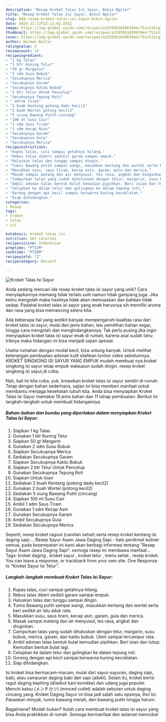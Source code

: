 ```yaml
---
description: "Resep Kroket Talas Isi Sayur, Bikin Ngiler"
title: "Resep Kroket Talas Isi Sayur, Bikin Ngiler"
slug: 848-resep-kroket-talas-isi-sayur-bikin-ngiler
date: 2020-11-13T13:11:03.855Z
image: https://img-global.cpcdn.com/recipes/a25593b16206f044/751x532cq70/kroket-talas-isi-sayur-foto-resep-utama.jpg
thumbnail: https://img-global.cpcdn.com/recipes/a25593b16206f044/751x532cq70/kroket-talas-isi-sayur-foto-resep-utama.jpg
cover: https://img-global.cpcdn.com/recipes/a25593b16206f044/751x532cq70/kroket-talas-isi-sayur-foto-resep-utama.jpg
author: Herman Butler
ratingvalue: 3
reviewcount: 14
recipeingredient:
- "1 kg Talas"
- "1 btr Kuning Telur"
- "50 gr Margarin"
- "2 sdm Susu Bubuk"
- "Secukupnya Merica"
- "Secukupnya Garam"
- "Secukupnya Kaldu Bubuk"
- "2 btr Telur Untuk Pencelup"
- "Secukupnya Tepung Roti"
- " Untuk Isian"
- "2 buah Kentang potong dadu kecil2"
- "2 buah Wortel potong kecil2"
- "5 siung Bawang Putih cincang"
- "100 ml Susu Cair"
- "1 sdm Saus Tiram"
- "1 sdm Kecap Asin"
- "Secukupnya Garam"
- "Secukupnya Gula"
- "Secukupnya Merica"
recipeinstructions:
- "Kupas talas, cuci sampai getahnya hilang."
- "Rebus talas diberi sedikit garam sampai empuk."
- "Haluskan talas dan tunggu sampai dingin."
- "Tumis Bawang putih sampai wangi, masukkan kentang dan wortel serta beri sedikit air lalu aduk rata."
- "Masukkan susu, saus tiram, kecap asin, garam, gula dan merica."
- "Masak sampai matang dan air menyusut, tes rasa, angkat dan dinginkan."
- "Campurkan talas yang sudah dihaluskan dengan telur, margarin, susu bubuk, merica, garam, dan kaldu bubuk. Uleni sampai tercampur rata."
- "Ambil adonan talas bentuk bulat kemudian pipihkan. Beri isian dan tutup. Kemudian bentuk bulat lagi."
- "Celupkan ke dalam telur dan gulingkan ke dalam tepung roti."
- "Goreng dengan api kecil sampai berwarna kuning kecoklatan."
- "Siap dihidangkan."
categories:
- Resep
tags:
- kroket
- talas
- isi

katakunci: kroket talas isi 
nutrition: 267 calories
recipecuisine: Indonesian
preptime: "PT13M"
cooktime: "PT38M"
recipeyield: "2"
recipecategory: Dessert

---
```



![Kroket Talas Isi Sayur](https://img-global.cpcdn.com/recipes/a25593b16206f044/751x532cq70/kroket-talas-isi-sayur-foto-resep-utama.jpg)

Anda sedang mencari ide resep kroket talas isi sayur yang unik? Cara menyiapkannya memang tidak terlalu sulit namun tidak gampang juga. Jika keliru mengolah maka hasilnya tidak akan memuaskan dan bahkan tidak sedap. Padahal kroket talas isi sayur yang enak harusnya sih memiliki aroma dan rasa yang bisa memancing selera kita.

Ada beberapa hal yang sedikit banyak mempengaruhi kualitas rasa dari kroket talas isi sayur, mulai dari jenis bahan, lalu pemilihan bahan segar, hingga cara mengolah dan menghidangkannya. Tak perlu pusing jika ingin menyiapkan kroket talas isi sayur enak di rumah, karena asal sudah tahu triknya maka hidangan ini bisa menjadi sajian spesial.

Usaha rumahan dengan modal kecil, bisa untung banyak. Untuk melihat keterangan pembuatan adonan kulit silahkan tonton video sebelumnya. KROKET SINGKONG ISI SAYUR YANG EMPUK mudah membuat nya.kroket singkong isi sayur tetap empuk walaupun sudah dingin. resep kroket singkong isi sayur,di coba.


Nah, kali ini kita coba, yuk, kreasikan kroket talas isi sayur sendiri di rumah. Tetap dengan bahan sederhana, sajian ini bisa memberi manfaat untuk membantu menjaga kesehatan tubuh kita. Anda bisa menyiapkan Kroket Talas Isi Sayur memakai 19 jenis bahan dan 11 tahap pembuatan. Berikut ini langkah-langkah untuk membuat hidangannya.

<!--inarticleads1-->

##### Bahan-bahan dan bumbu yang diperlukan dalam menyiapkan Kroket Talas Isi Sayur:

1. Siapkan 1 kg Talas
1. Gunakan 1 btr Kuning Telur
1. Siapkan 50 gr Margarin
1. Gunakan 2 sdm Susu Bubuk
1. Siapkan Secukupnya Merica
1. Sediakan Secukupnya Garam
1. Siapkan Secukupnya Kaldu Bubuk
1. Siapkan 2 btr Telur Untuk Pencelup
1. Gunakan Secukupnya Tepung Roti
1. Siapkan  Untuk Isian
1. Sediakan 2 buah Kentang (potong dadu kecil2)
1. Gunakan 2 buah Wortel (potong kecil2)
1. Sediakan 5 siung Bawang Putih (cincang)
1. Siapkan 100 ml Susu Cair
1. Ambil 1 sdm Saus Tiram
1. Gunakan 1 sdm Kecap Asin
1. Gunakan Secukupnya Garam
1. Ambil Secukupnya Gula
1. Sediakan Secukupnya Merica


Seperti, resep kroket ragout (camilan sehat) serta resep kroket kentang isi daging sapi…. Resep Sayur Asam Jawa Daging Sapi - halo penikmat kuliner semua, pada kesempatan ini kami akan berbagi informasi tentang &#34;Resep Sayur Asam Jawa Daging Sapi&#34;. semoga resep ini membawa manfaat… Tags: kroket daging , kroket sayur , kroket telur , menu sehat , resep kroket. You can leave a response, or trackback from your own site. One Response to &#34;Kroket Sayur Isi Telur&#34;. 

<!--inarticleads2-->

##### Langkah-langkah membuat Kroket Talas Isi Sayur:

1. Kupas talas, cuci sampai getahnya hilang.
1. Rebus talas diberi sedikit garam sampai empuk.
1. Haluskan talas dan tunggu sampai dingin.
1. Tumis Bawang putih sampai wangi, masukkan kentang dan wortel serta beri sedikit air lalu aduk rata.
1. Masukkan susu, saus tiram, kecap asin, garam, gula dan merica.
1. Masak sampai matang dan air menyusut, tes rasa, angkat dan dinginkan.
1. Campurkan talas yang sudah dihaluskan dengan telur, margarin, susu bubuk, merica, garam, dan kaldu bubuk. Uleni sampai tercampur rata.
1. Ambil adonan talas bentuk bulat kemudian pipihkan. Beri isian dan tutup. Kemudian bentuk bulat lagi.
1. Celupkan ke dalam telur dan gulingkan ke dalam tepung roti.
1. Goreng dengan api kecil sampai berwarna kuning kecoklatan.
1. Siap dihidangkan.


Isi kroket bisa bermacam-macam, mulai dari sayur-sayuran, daging sapi, babi, atau campuran daging babi dan sapi (aibiki). Selain itu, kroket berisi ragut daging kepiting (disebut kani korokke) dan udang juga populer. Menchi katsu (メンチカツ) (minced cutlet) adalah sebutan untuk daging cincang yang. Kroket Daging Sayur ini bisa jadi salah satu opsinya, lho! Isi: Panaskan minyak, tumis bawang merah, dan bawang putih hingga harum. 

Bagaimana? Mudah bukan? Itulah cara membuat kroket talas isi sayur yang bisa Anda praktikkan di rumah. Semoga bermanfaat dan selamat mencoba!
